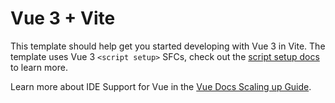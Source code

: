 # Vue 3 + Vite

This template should help get you started developing with Vue 3 in Vite. The template uses Vue 3 `<script setup>` SFCs,
check out the [script setup docs](https://v3.vuejs.org/api/sfc-script-setup.html#sfc-script-setup) to learn more.

Learn more about IDE Support for Vue in
the [Vue Docs Scaling up Guide](https://vuejs.org/guide/scaling-up/tooling.html#ide-support).
